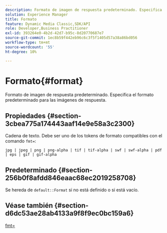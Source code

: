 ```yaml
---
description: Formato de imagen de respuesta predeterminado. Especifica el formato predeterminado para las imágenes de respuesta.
solution: Experience Manager
title: Formato
feature: Dynamic Media Classic,SDK/API
role: Developer,Business Practitioner
exl-id: 393264e0-4b2d-42d7-b95c-8d20770687e7
source-git-commit: 1ec8b59f442eb96c6c3f5f1405d57a38a86bd056
workflow-type: tm+mt
source-wordcount: '55'
ht-degree: 10%

---
```


# Formato{#format}

Formato de imagen de respuesta predeterminado. Especifica el formato predeterminado para las imágenes de respuesta.

## Propiedades {#section-3cbea775a174443aaf14e9e58a3c2300}

Cadena de texto. Debe ser uno de los tokens de formato compatibles con el comando `fmt=`:

`jpg | jpeg | png | png-alpha | tif | tif-alpha | swf | swf-alpha | pdf | eps | gif | gif-alpha`

## Predeterminado {#section-256b0f8afdd846eaac68ec2019258708}

Se hereda de `default::Format` si no está definido o si está vacío.

## Véase también {#section-d6dc53ae28ab4133a9f8f9ec0bc159a6}

[fmt=](../../../../../ir-api/http-protocol/image-rendering-api-ref/c-ir-http-protocol-ref/c-ir-http-protocol-command-reference/r-ir-fmt.md#reference-4c743f67d56b47c5b774fcc900ff758c)
